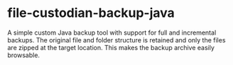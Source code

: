 # file-custodian-backup-java
A simple custom Java backup tool with support for full and incremental backups. The original file and folder structure is retained and only the files are zipped at the target location. This makes the backup archive easily browsable.
